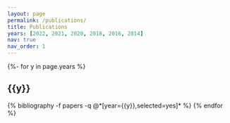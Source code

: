 ```yaml
---
layout: page
permalink: /publications/
title: Publications
years: [2022, 2021, 2020, 2018, 2016, 2014]
nav: true
nav_order: 1
---
```

<!-- _pages/publications.md -->
<div class="publications">

{%- for y in page.years %}
  <h2 class="year">{{y}}</h2>
  {% bibliography -f papers -q @*[year={{y}},selected=yes]* %}
{% endfor %}

</div>
